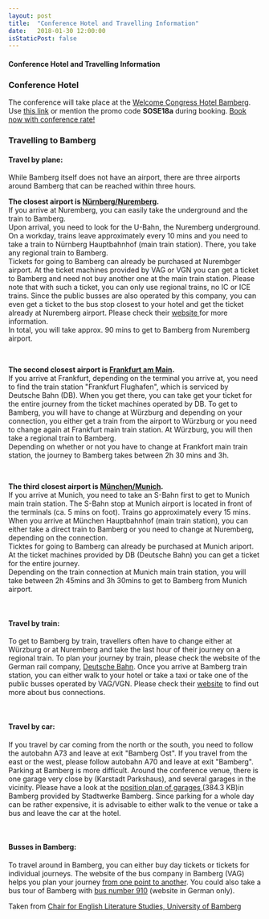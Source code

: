 ```yaml
---
layout: post
title:  "Conference Hotel and Travelling Information"
date:   2018-01-30 12:00:00
isStaticPost: false
---
```

#### Conference Hotel and Travelling Information

<h3><strong>Conference Hotel</strong></h3>

The conference will take place at the <a href="https://www.welcome-hotels.com/en/welcome-kongresshotel-bamberg/info/" target="_blank">Welcome Congress Hotel Bamberg</a>. Use <a href="https://booking.welcome-hotels.com/tb3/index.cfm?bf=welcomecorp&hotelcode=HZWZCDKB&iatanumber=SOSE18A&arrivalDate=2018-03-25&lng=DE">this link</a> or mention the promo code <strong>SOSE18a</strong> during booking. <a href="https://booking.welcome-hotels.com/tb3/index.cfm?bf=welcomecorp&hotelcode=HZWZCDKB&iatanumber=SOSE18A&arrivalDate=2018-03-25&lng=DE">Book now with conference rate!</a>
 
<h3><strong>Travelling to Bamberg</strong></h3>
<h4>Travel by plane:</h4><p>While Bamberg itself does not have an airport, there are three airports around Bamberg that can be reached within three hours.
</p><p><strong>The closest airport is <a href="https://www.airport-nuernberg.de/english" target="external">Nürnberg/Nuremberg</a>.</strong><br>If you arrive at Nuremberg, you can easily take the underground and the train to Bamberg.<br>Upon arrival, you need to look for the U-Bahn, the Nuremberg underground. On a workday, trains leave approximately every 10 mins and you need to take a train to Nürnberg Hauptbahnhof (main train station). There, you take any regional train to Bamberg.<br>Tickets for going to Bamberg can already be purchased at Nurembger airport. At the ticket machines provided by VAG or VGN you can get a ticket to Bamberg and need not buy another one at the main train station. Please note that with such a ticket, you can only use regional trains, no IC or ICE trains. Since the public busses are also operated by this company, you can even get a ticket to the bus stop closest to your hotel and get the ticket already at Nuremberg airport. Please check their <a href="https://www.vag.de/en.html" target="external">website </a>for more information.<br>In total, you will take approx. 90 mins to get to Bamberg from Nuremberg airport.
</p><p>&nbsp;</p><p><strong>The second closest airport is <a href="https://www.frankfurt-airport.com/en/flights---more/flights.html" target="external">Frankfurt am Main</a>.</strong><br>If you arrive at Frankfurt, depending on the terminal you arrive at, you need to find the train station "Frankfurt Flughafen", which is serviced by Deutsche Bahn (DB). When you get there, you can take get your ticket for the entire journey from the ticket machines operated by DB. To get to Bamberg, you will have to change at Würzburg and depending on your connection, you either get a train from the airport to Würzburg or you need to change again at Frankfurt main train station. At Würzburg, you will then take a regional train to Bamberg.<br>Depending on whether or not you have to change at Frankfort main train station, the journey to Bamberg takes between 2h 30 mins and 3h.
</p><p>&nbsp;</p><p><strong>The third closest airport is <a href="https://www.munich-airport.com/passengers-visitors-75328" target="external">München/Munich</a>.</strong><br>If you arrive at Munich, you need to take an S-Bahn first to get to Munich main train station. The S-Bahn stop at Munich airport is located in front of the terminals (ca. 5 mins on foot). Trains go approximately every 15 mins. When you arrive at München Hauptbahnhof (main train station), you can either take a direct train to Bamberg or you need to change at Nuremberg, depending on the connection.<br>Ticktes for going to Bamberg can already be purchased at Munich ariport. At the ticket machines provided by DB (Deutsche Bahn) you can get a ticket for the entire journey. <br>Depending on the train connection at Munich main train station, you will take between 2h 45mins and 3h 30mins to get to Bamberg from Munich airport.
</p><p>&nbsp;</p><h4>Travel by train:</h4><p>To get to Bamberg by train, travellers often have to change either at Würzburg or at Nuremberg and take the last hour of their journey on a regional train. To plan your journey by train, please check the website of the German rail company, <a href="https://www.bahn.com/en/view/index.shtml" target="external">Deutsche Bahn</a>. Once you arrive at Bamberg train station, you can either walk to your hotel or take a taxi or take one of the public busses operated by VAG/VGN. Please check their <a href="https://www.vag.de/en.html" target="external">website</a> to find out more about bus connections.
</p><p>&nbsp;</p><h4>Travel by car:</h4><p>If you travel by car coming from the north or the south, you need to follow the autobahn A73 and leave at exit "Bamberg Ost". If you travel from the east or the west, please follow autobahn A70 and leave at exit "Bamberg".<br>Parking at Bamberg is more difficult. Around the conference venue, there is one garage very close by (Karstadt Parkshaus), and several garages in the vicinity. Please have a look at the <a href="/fileadmin/uni/fakultaeten/split_lehrstuehle/englische_literatur/Information/STWB-Mobilitaet-Parken-Uebersicht.pdf">position plan of garages </a><span class="filesize">(384.3 KB)</span>in Bamberg provided by Stadtwerke Bamberg. Since parking for a whole day can be rather expensive, it is advisable to either walk to the venue or take a bus and leave the car at the hotel.
</p><p>&nbsp;</p><h4>Busses in Bamberg:</h4><p>To travel around in Bamberg, you can either buy day tickets or tickets for individual journeys. The website of the bus company in Bamberg (VAG) helps you plan your journey <a href="https://www.vag.de/en.html" target="external">from one point to another</a>. You could also take a bus tour of Bamberg with <a href="https://www.stadtwerke-bamberg.de/de/Bus-Parken/Bus/Entdeckerlinie-910/Entdeckerlinie-910.html" target="external">bus number 910</a> (website in German only).</p>
<p></p>
Taken from <a href="https://www.uni-bamberg.de/en/romanticism2017/venue-travel/travelling-to-bamberg/">Chair for English Literature Studies, University of Bamberg</a>
